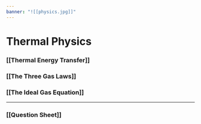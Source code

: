 ```yaml
---
banner: "![[physics.jpg]]"
---
```

# Thermal Physics

### [[Thermal Energy Transfer]]

### [[The Three Gas Laws]]

### [[The Ideal Gas Equation]]

---
### [[Question Sheet]]
